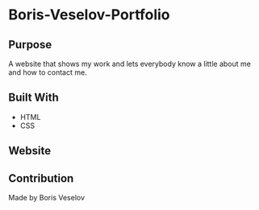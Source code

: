# Boris-Veselov-Portfolio

## Purpose
A website that shows my work and lets everybody know a little about me and how to contact me.

## Built With
* HTML
* CSS

## Website


## Contribution
Made by Boris Veselov
